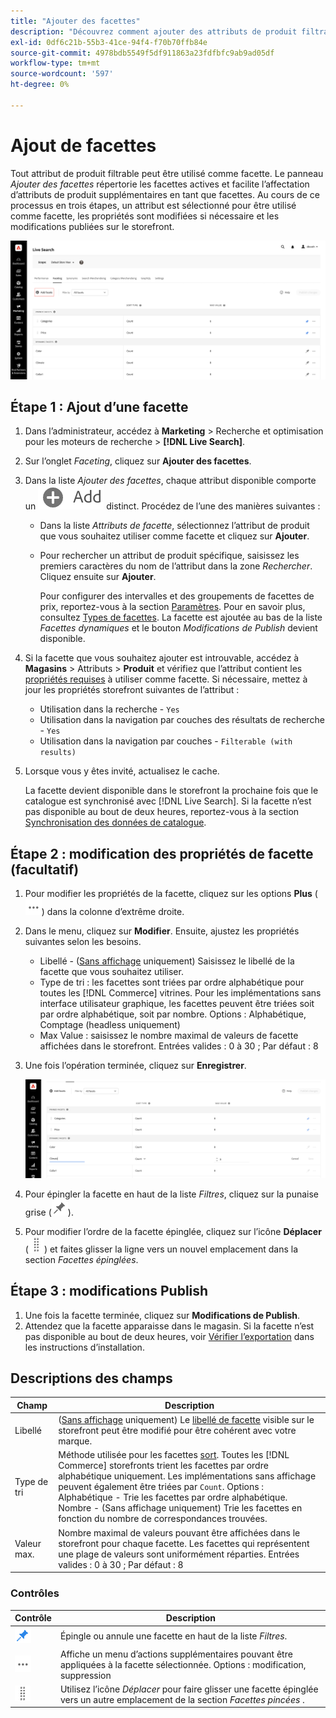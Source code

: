 ```yaml
---
title: "Ajouter des facettes"
description: "Découvrez comment ajouter des attributs de produit filtrables en tant que  [!DNL Live Search] facettes."
exl-id: 0df6c21b-55b3-41ce-94f4-f70b70ffb84e
source-git-commit: 4978bdb5549f5df911863a23fdfbfc9ab9ad05df
workflow-type: tm+mt
source-wordcount: '597'
ht-degree: 0%

---
```


# Ajout de facettes

Tout attribut de produit filtrable peut être utilisé comme facette. Le panneau *Ajouter des facettes* répertorie les facettes actives et facilite l’affectation d’attributs de produit supplémentaires en tant que facettes. Au cours de ce processus en trois étapes, un attribut est sélectionné pour être utilisé comme facette, les propriétés sont modifiées si nécessaire et les modifications publiées sur le storefront.

![Ajouter des facettes](assets/facets-add.png)

## Étape 1 : Ajout d’une facette

1. Dans l’administrateur, accédez à **Marketing** > Recherche et optimisation pour les moteurs de recherche > **[!DNL Live Search]**.
1. Sur l’onglet *Faceting*, cliquez sur **Ajouter des facettes**.
1. Dans la liste *Ajouter des facettes*, chaque attribut disponible comporte un ![bouton Ajouter](assets/btn-add.png) distinct. Procédez de l’une des manières suivantes :

   * Dans la liste *Attributs de facette*, sélectionnez l’attribut de produit que vous souhaitez utiliser comme facette et cliquez sur **Ajouter**.
   * Pour rechercher un attribut de produit spécifique, saisissez les premiers caractères du nom de l’attribut dans la zone *Rechercher*. Cliquez ensuite sur **Ajouter**.

     Pour configurer des intervalles et des groupements de facettes de prix, reportez-vous à la section [Paramètres](settings.md). Pour en savoir plus, consultez [Types de facettes](facets-type.md).
La facette est ajoutée au bas de la liste *Facettes dynamiques* et le bouton *Modifications de Publish* devient disponible.

1. Si la facette que vous souhaitez ajouter est introuvable, accédez à **Magasins** > Attributs > **Produit** et vérifiez que l’attribut contient les [propriétés requises](facets.md) à utiliser comme facette. Si nécessaire, mettez à jour les propriétés storefront suivantes de l’attribut :

   * Utilisation dans la recherche - `Yes`
   * Utilisation dans la navigation par couches des résultats de recherche - `Yes`
   * Utilisation dans la navigation par couches - `Filterable (with results)`

1. Lorsque vous y êtes invité, actualisez le cache.

   La facette devient disponible dans le storefront la prochaine fois que le catalogue est synchronisé avec [!DNL Live Search]. Si la facette n’est pas disponible au bout de deux heures, reportez-vous à la section [Synchronisation des données de catalogue](install.md#synchronize-catalog-data).

## Étape 2 : modification des propriétés de facette (facultatif)

1. Pour modifier les propriétés de la facette, cliquez sur les options **Plus** (![Plus de sélecteur](assets/btn-more.png)) dans la colonne d’extrême droite.
1. Dans le menu, cliquez sur **Modifier**. Ensuite, ajustez les propriétés suivantes selon les besoins.

   * Libellé - ([Sans affichage](facets-type.md) uniquement) Saisissez le libellé de la facette que vous souhaitez utiliser.
   * Type de tri : les facettes sont triées par ordre alphabétique pour toutes les [!DNL Commerce] vitrines. Pour les implémentations sans interface utilisateur graphique, les facettes peuvent être triées soit par ordre alphabétique, soit par nombre. Options : Alphabétique, Comptage (headless uniquement)
   * Max Value : saisissez le nombre maximal de valeurs de facette affichées dans le storefront. Entrées valides : 0 à 30 ; Par défaut : 8

1. Une fois l’opération terminée, cliquez sur **Enregistrer**.

   ![Modifier les facettes](assets/facet-edit.png)

1. Pour épingler la facette en haut de la liste *Filtres*, cliquez sur la punaise grise (![Sélecteur d’épingles](assets/btn-pin-gray.png)).
1. Pour modifier l’ordre de la facette épinglée, cliquez sur l’icône **Déplacer** (![Déplacer le sélecteur](assets/btn-move.png)) et faites glisser la ligne vers un nouvel emplacement dans la section *Facettes épinglées*.

## Étape 3 : modifications Publish

1. Une fois la facette terminée, cliquez sur **Modifications de Publish**.
1. Attendez que la facette apparaisse dans le magasin.
Si la facette n’est pas disponible au bout de deux heures, voir [Vérifier l’exportation](install.md#synchronize-catalog-data) dans les instructions d’installation.

## Descriptions des champs

| Champ | Description |
|--- |--- |
| Libellé | ([Sans affichage](facets-type.md) uniquement) Le [libellé de facette](facets-type.md) visible sur le storefront peut être modifié pour être cohérent avec votre marque. |
| Type de tri | Méthode utilisée pour les facettes [sort](facets-type.md). Toutes les [!DNL Commerce] storefronts trient les facettes par ordre alphabétique uniquement. Les implémentations sans affichage peuvent également être triées par `Count`. Options :<br />Alphabétique - Trie les facettes par ordre alphabétique.<br />Nombre - (Sans affichage uniquement) Trie les facettes en fonction du nombre de correspondances trouvées. |
| Valeur max. | Nombre maximal de valeurs pouvant être affichées dans le storefront pour chaque facette. Les facettes qui représentent une plage de valeurs sont uniformément réparties. Entrées valides : 0 à 30 ; Par défaut : 8 |

### Contrôles

| Contrôle | Description |
|--- |--- |
| ![Sélecteur d’épingles](assets/btn-pin-blue.png) | Épingle ou annule une facette en haut de la liste *Filtres*. |
| ![Plus de sélecteur](assets/btn-more.png) | Affiche un menu d’actions supplémentaires pouvant être appliquées à la facette sélectionnée. Options : modification, suppression |
| ![Déplacer le sélecteur](assets/btn-move.png) | Utilisez l’icône *Déplacer* pour faire glisser une facette épinglée vers un autre emplacement de la section *Facettes pincées* . |
